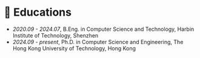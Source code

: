 # 📖 Educations
- *2020.09 - 2024.07*, B.Eng. in Computer Science and Technology, Harbin Institute of Technology, Shenzhen
- *2024.09 - present*, Ph.D. in Computer Science and Engineering, The Hong Kong University of Technology, Hong Kong

